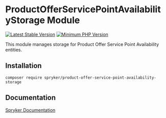 # ProductOfferServicePointAvailabilityStorage Module
[![Latest Stable Version](https://poser.pugx.org/spryker/product-offer-service-point-availability-storage/v/stable.svg)](https://packagist.org/packages/spryker/product-offer-service-point-availability-storage)
[![Minimum PHP Version](https://img.shields.io/badge/php-%3E%3D%208.0-8892BF.svg)](https://php.net/)

This module manages storage for Product Offer Service Point Availability entities.

## Installation

```
composer require spryker/product-offer-service-point-availability-storage
```

## Documentation

[Spryker Documentation](https://docs.spryker.com)
